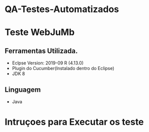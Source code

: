 # QA-Testes-Automatizados




# Teste WebJuMb


## Ferramentas Utilizada.

 - Eclpse Version: 2019-09 R (4.13.0)
 - Plugin do Cucumber(Instalado dentro do Eclipse)
 - JDK 8


## Linguagem 

 - Java


# Intruçoes para Executar os teste


